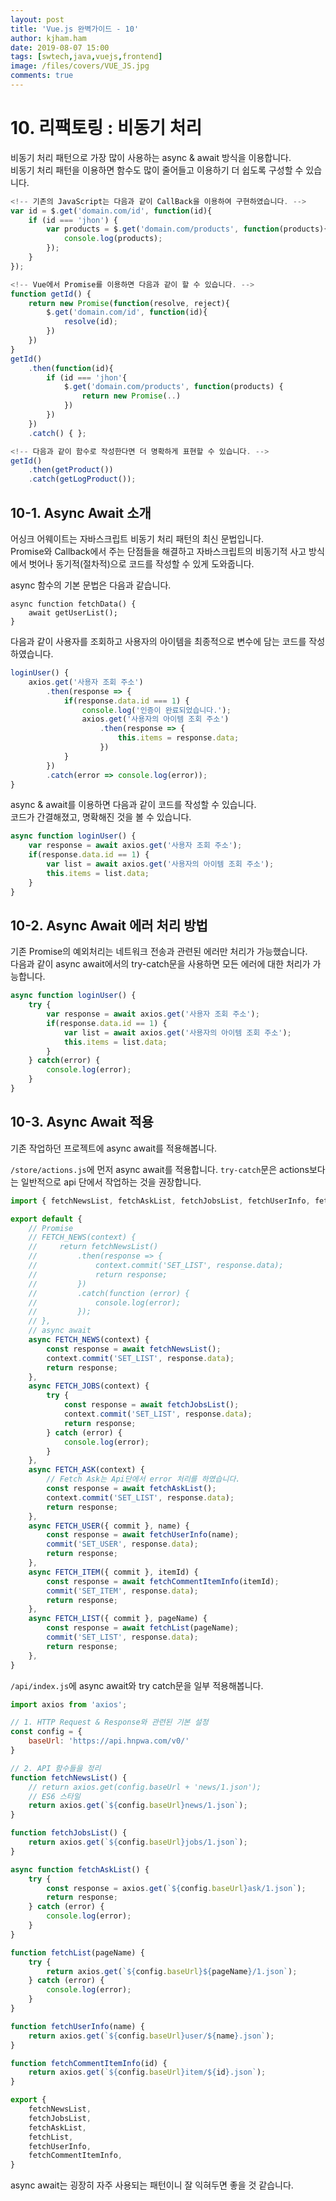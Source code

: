 ```yaml
---
layout: post
title: 'Vue.js 완벽가이드 - 10'
author: kjham.ham
date: 2019-08-07 15:00
tags: [swtech,java,vuejs,frontend]
image: /files/covers/VUE_JS.jpg
comments: true
---
```


# 10. 리팩토링 : 비동기 처리  

비동기 처리 패턴으로 가장 많이 사용하는 async & await 방식을 이용합니다.  
비동기 처리 패턴을 이용하면 함수도 많이 줄어들고 이용하기 더 쉽도록 구성할 수 있습니다.  

~~~js
<!-- 기존의 JavaScript는 다음과 같이 CallBack을 이용하여 구현하였습니다. -->
var id = $.get('domain.com/id', function(id){
    if (id === 'jhon') {
        var products = $.get('domain.com/products', function(products){
        	console.log(products);
        });
    }
});

<!-- Vue에서 Promise를 이용하면 다음과 같이 할 수 있습니다. -->
function getId() {
	return new Promise(function(resolve, reject){
		$.get('domain.com/id', function(id){
			resolve(id);
		})
	})
}
getId()
	.then(function(id){
		if (id === 'jhon'{
			$.get('domain.com/products', function(products) {
				return new Promise(..)
			})
		})
	})
	.catch() { };

<!-- 다음과 같이 함수로 작성한다면 더 명확하게 표현할 수 있습니다. -->
getId()
	.then(getProduct())
	.catch(getLogProduct());	
~~~

## 10-1.  Async Await 소개
어싱크 어웨이트는 자바스크립트 비동기 처리 패턴의 최신 문법입니다.  
Promise와 Callback에서 주는 단점들을 해결하고 자바스크립트의 비동기적 사고 방식에서 벗어나 동기적(절차적)으로 코드를 작성할 수 있게 도와줍니다.  

async 함수의 기본 문법은 다음과 같습니다.  
~~~vue
async function fetchData() {
	await getUserList();
}
~~~

다음과 같이 사용자를 조회하고 사용자의 아이템을 최종적으로 변수에 담는 코드를 작성하였습니다.  
~~~js
loginUser() {
	axios.get('사용자 조회 주소')
		.then(response => {
			if(response.data.id === 1) {
				console.log('인증이 완료되었습니다.');
				axios.get('사용자의 아이템 조회 주소')
					.then(response => {
						this.items = response.data;
					})
			}
		})
		.catch(error => console.log(error));
}
~~~

async & await를 이용하면 다음과 같이 코드를 작성할 수 있습니다.  
코드가 간결해졌고, 명확해진 것을 볼 수 있습니다.  
~~~js
async function loginUser() {
	var response = await axios.get('사용자 조회 주소');
	if(response.data.id == 1) {
		var list = await axios.get('사용자의 아이템 조회 주소');
		this.items = list.data;
	}
}
~~~

## 10-2. Async Await 에러 처리 방법  
기존 Promise의 예외처리는 네트워크 전송과 관련된 에러만 처리가 가능했습니다.  
다음과 같이 async await에서의 try-catch문을 사용하면 모든 에러에 대한 처리가 가능합니다.  
~~~js
async function loginUser() {
	try {
        var response = await axios.get('사용자 조회 주소');
        if(response.data.id == 1) {
            var list = await axios.get('사용자의 아이템 조회 주소');
            this.items = list.data;
        }
	} catch(error) {
		console.log(error);
	}
}
~~~

## 10-3. Async Await 적용  
기존 작업하던 프로젝트에 async await를 적용해봅니다.  

`/store/actions.js`에 먼저 async await를 적용합니다.
`try-catch`문은 actions보다는 일반적으로 api 단에서 작업하는 것을 권장합니다.  
~~~js
import { fetchNewsList, fetchAskList, fetchJobsList, fetchUserInfo, fetchCommentItemInfo, fetchList } from '../api/index.js';

export default {
    // Promise
    // FETCH_NEWS(context) {
    //     return fetchNewsList()
    //         .then(response => {
    //             context.commit('SET_LIST', response.data);
    //             return response;
    //         })
    //         .catch(function (error) {
    //             console.log(error);
    //         });
    // },
    // async await
    async FETCH_NEWS(context) {        
        const response = await fetchNewsList();
        context.commit('SET_LIST', response.data);
        return response;
    },
    async FETCH_JOBS(context) {
        try {
            const response = await fetchJobsList();
            context.commit('SET_LIST', response.data);
            return response;
        } catch (error) {
            console.log(error);
        }
    },
    async FETCH_ASK(context) {
        // Fetch Ask는 Api단에서 error 처리를 하였습니다.
        const response = await fetchAskList();
        context.commit('SET_LIST', response.data);
        return response;
    },
    async FETCH_USER({ commit }, name) {
        const response = await fetchUserInfo(name);
        commit('SET_USER', response.data);
        return response;
    },
    async FETCH_ITEM({ commit }, itemId) {
        const response = await fetchCommentItemInfo(itemId);
        commit('SET_ITEM', response.data);
        return response;
    },
    async FETCH_LIST({ commit }, pageName) {
        const response = await fetchList(pageName);
        commit('SET_LIST', response.data);
        return response;
    },
}
~~~

`/api/index.js`에 async await와 try catch문을 일부 적용해봅니다.  
~~~js
import axios from 'axios';

// 1. HTTP Request & Response와 관련된 기본 설정
const config = {
    baseUrl: 'https://api.hnpwa.com/v0/'
}

// 2. API 함수들을 정리
function fetchNewsList() {
    // return axios.get(config.baseUrl + 'news/1.json');
    // ES6 스타일
    return axios.get(`${config.baseUrl}news/1.json`);
}

function fetchJobsList() {
    return axios.get(`${config.baseUrl}jobs/1.json`);
}

async function fetchAskList() {
    try {
        const response = axios.get(`${config.baseUrl}ask/1.json`);    
        return response;
    } catch (error) {
        console.log(error);        
    }
}

function fetchList(pageName) {
    try {
        return axios.get(`${config.baseUrl}${pageName}/1.json`);    
    } catch (error) {
        console.log(error);        
    }
}

function fetchUserInfo(name) {
    return axios.get(`${config.baseUrl}user/${name}.json`);
}

function fetchCommentItemInfo(id) {
    return axios.get(`${config.baseUrl}item/${id}.json`);
}

export {
    fetchNewsList,
    fetchJobsList,
    fetchAskList,
    fetchList,
    fetchUserInfo,
    fetchCommentItemInfo,    
}
~~~

async await는 굉장히 자주 사용되는 패턴이니 잘 익혀두면 좋을 것 같습니다.  